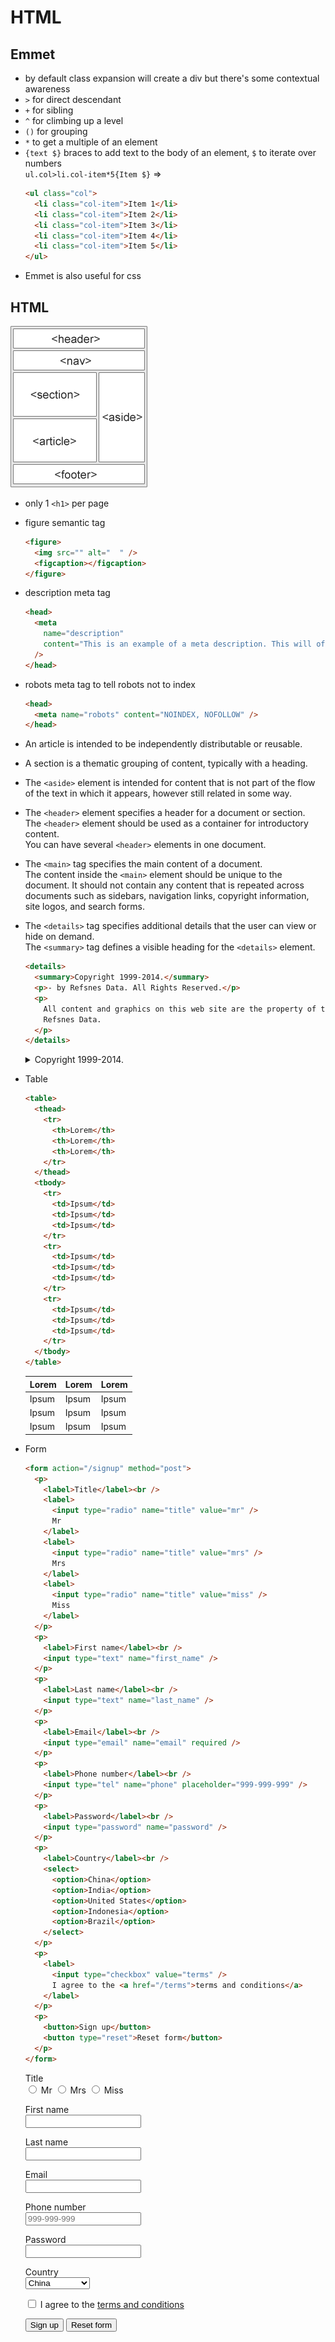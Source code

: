 # HTML

## Emmet

- by default class expansion will create a div but there's some contextual awareness
- `>` for direct descendant
- `+` for sibling
- `^` for climbing up a level
- `()` for grouping
- `*` to get a multiple of an element
- `{text $}` braces to add text to the body of an element, `$` to iterate over numbers  
  `ul.col>li.col-item*5{Item $}` =>
  ```html
  <ul class="col">
    <li class="col-item">Item 1</li>
    <li class="col-item">Item 2</li>
    <li class="col-item">Item 3</li>
    <li class="col-item">Item 4</li>
    <li class="col-item">Item 5</li>
  </ul>
  ```
- Emmet is also useful for css

## HTML

![semantic elements](/assets/img_sem_elements.gif)

- only 1 `<h1>` per page

- figure semantic tag

  ```html
  <figure>
    <img src="" alt="  " />
    <figcaption></figcaption>
  </figure>
  ```

- description meta tag

  ```html
  <head>
    <meta
      name="description"
      content="This is an example of a meta description. This will often show up in search results."
    />
  </head>
  ```

- robots meta tag to tell robots not to index

  ```html
  <head>
    <meta name="robots" content="NOINDEX, NOFOLLOW" />
  </head>
  ```

- An article is intended to be independently distributable or reusable.

- A section is a thematic grouping of content, typically with a heading.

- The `<aside>` element is intended for content that is not part of the flow of the text in which it appears, however still related in some way.

- The `<header>` element specifies a header for a document or section.  
  The `<header>` element should be used as a container for introductory content.  
  You can have several `<header>` elements in one document.

- The `<main>` tag specifies the main content of a document.  
  The content inside the `<main>` element should be unique to the document. It should not contain any content that is repeated across documents such as sidebars, navigation links, copyright information, site logos, and search forms.

- The `<details>` tag specifies additional details that the user can view or hide on demand.  
  The `<summary>` tag defines a visible heading for the `<details>` element.

  ```html
  <details>
    <summary>Copyright 1999-2014.</summary>
    <p>- by Refsnes Data. All Rights Reserved.</p>
    <p>
      All content and graphics on this web site are the property of the company
      Refsnes Data.
    </p>
  </details>
  ```

  <details>
    <summary>Copyright 1999-2014.</summary>
    <p> - by Refsnes Data. All Rights Reserved.</p>
    <p>All content and graphics on this web site are the property of the company Refsnes Data.</p>
  </details>

- Table

  ```html
  <table>
    <thead>
      <tr>
        <th>Lorem</th>
        <th>Lorem</th>
        <th>Lorem</th>
      </tr>
    </thead>
    <tbody>
      <tr>
        <td>Ipsum</td>
        <td>Ipsum</td>
        <td>Ipsum</td>
      </tr>
      <tr>
        <td>Ipsum</td>
        <td>Ipsum</td>
        <td>Ipsum</td>
      </tr>
      <tr>
        <td>Ipsum</td>
        <td>Ipsum</td>
        <td>Ipsum</td>
      </tr>
    </tbody>
  </table>
  ```

  <table>
    <thead>
      <tr>
        <th>Lorem</th>
        <th>Lorem</th>
        <th>Lorem</th>
      </tr>
    </thead>
    <tbody>
      <tr>
        <td>Ipsum</td>
        <td>Ipsum</td>
        <td>Ipsum</td>
      </tr>
      <tr>
        <td>Ipsum</td>
        <td>Ipsum</td>
        <td>Ipsum</td>
      </tr>
      <tr>
        <td>Ipsum</td>
        <td>Ipsum</td>
        <td>Ipsum</td>
      </tr>
    </tbody>
  </table>

- Form

  ```html
  <form action="/signup" method="post">
    <p>
      <label>Title</label><br />
      <label>
        <input type="radio" name="title" value="mr" />
        Mr
      </label>
      <label>
        <input type="radio" name="title" value="mrs" />
        Mrs
      </label>
      <label>
        <input type="radio" name="title" value="miss" />
        Miss
      </label>
    </p>
    <p>
      <label>First name</label><br />
      <input type="text" name="first_name" />
    </p>
    <p>
      <label>Last name</label><br />
      <input type="text" name="last_name" />
    </p>
    <p>
      <label>Email</label><br />
      <input type="email" name="email" required />
    </p>
    <p>
      <label>Phone number</label><br />
      <input type="tel" name="phone" placeholder="999-999-999" />
    </p>
    <p>
      <label>Password</label><br />
      <input type="password" name="password" />
    </p>
    <p>
      <label>Country</label><br />
      <select>
        <option>China</option>
        <option>India</option>
        <option>United States</option>
        <option>Indonesia</option>
        <option>Brazil</option>
      </select>
    </p>
    <p>
      <label>
        <input type="checkbox" value="terms" />
        I agree to the <a href="/terms">terms and conditions</a>
      </label>
    </p>
    <p>
      <button>Sign up</button>
      <button type="reset">Reset form</button>
    </p>
  </form>
  ```

  <form action="/signup" method="post">
    <p>
      <label>Title</label><br>
      <label>
        <input type="radio" name="title" value="mr">
        Mr
      </label>
      <label>
        <input type="radio" name="title" value="mrs">
        Mrs
      </label>
      <label>
        <input type="radio" name="title" value="miss">
        Miss
      </label>
    </p>
    <p>
      <label>First name</label><br>
      <input type="text" name="first_name">
    </p>
    <p>
      <label>Last name</label><br>
      <input type="text" name="last_name">
    </p>
    <p>
      <label>Email</label><br>
      <input type="email" name="email" required>
    </p>
    <p>
      <label>Phone number</label><br>
      <input type="tel" name="phone" placeholder="999-999-999">
    </p>
    <p>
      <label>Password</label><br>
      <input type="password" name="password">
    </p>
    <p>
      <label>Country</label><br>
      <select>
        <option>China</option>
        <option>India</option>
        <option>United States</option>
        <option>Indonesia</option>
        <option>Brazil</option>
      </select>
    </p>
    <p>
      <label>
        <input type="checkbox" value="terms">
        I agree to the <a href="/terms">terms and conditions</a>
      </label>
    </p>
    <p>
      <button>Sign up</button>
      <button type="reset">Reset form</button>
    </p>
  </form>


